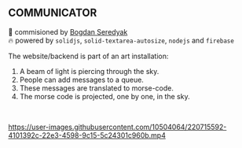 ## COMMUNICATOR

💸 commisioned by [Bogdan Seredyak](https://seredyak.com/)<br/>
🔥 powered by `solidjs`, `solid-textarea-autosize`, `nodejs` and `firebase`

The website/backend is part of an art installation:<br/>
1. A beam of light is piercing through the sky.<br/>
1. People can add messages to a queue.<br/>
1. These messages are translated to morse-code. 
1. The morse code is projected, one by one, in the sky.
<br/>

https://user-images.githubusercontent.com/10504064/220715592-4101392c-22e3-4598-9c15-5c24301c960b.mp4
